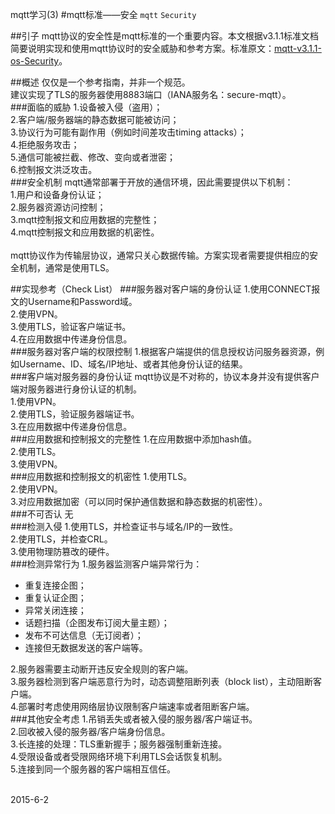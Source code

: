 mqtt学习(3)
#mqtt标准——安全
`mqtt` `Security`

##引子
mqtt协议的安全性是mqtt标准的一个重要内容。本文根据v3.1.1标准文档简要说明实现和使用mqtt协议时的安全威胁和参考方案。标准原文：[mqtt-v3.1.1-os-Security](http://docs.oasis-open.org/mqtt/mqtt/v3.1.1/os/mqtt-v3.1.1-os.html\#_Toc398718111)。

##概述
 仅仅是一个参考指南，并非一个规范。<br/>
 建议实现了TLS的服务器使用8883端口（IANA服务名：secure-mqtt）。<br/>
###面临的威胁
1.设备被入侵（盗用）；<br/>
2.客户端/服务器端的静态数据可能被访问；<br/>
3.协议行为可能有副作用（例如时间差攻击timing attacks）；<br/>
4.拒绝服务攻击；<br/>
5.通信可能被拦截、修改、变向或者泄密；<br/>
6.控制报文洪泛攻击。<br/>
###安全机制
mqtt通常部署于开放的通信环境，因此需要提供以下机制：<br/>
1.用户和设备身份认证；<br/>
2.服务器资源访问控制；<br/>
3.mqtt控制报文和应用数据的完整性；<br/>
4.mqtt控制报文和应用数据的机密性。<br/>
<br/>
mqtt协议作为传输层协议，通常只关心数据传输。方案实现者需要提供相应的安全机制，通常是使用TLS。<br/>

##实现参考（Check List）
###服务器对客户端的身份认证
1.使用CONNECT报文的Username和Password域。<br/>
2.使用VPN。<br/>
3.使用TLS，验证客户端证书。<br/>
4.在应用数据中传递身份信息。<br/>
###服务器对客户端的权限控制
1.根据客户端提供的信息授权访问服务器资源，例如Username、ID、域名/IP地址、或者其他身份认证的结果。<br/>
###客户端对服务器的身份认证
mqtt协议是不对称的，协议本身并没有提供客户端对服务器进行身份认证的机制。<br/>
1.使用VPN。<br/>
2.使用TLS，验证服务器端证书。<br/>
3.在应用数据中传递身份信息。<br/>
###应用数据和控制报文的完整性
1.在应用数据中添加hash值。<br/>
2.使用TLS。<br/>
3.使用VPN。<br/>
###应用数据和控制报文的机密性
1.使用TLS。<br/>
2.使用VPN。<br/>
3.对应用数据加密（可以同时保护通信数据和静态数据的机密性）。<br/>
###不可否认
无<br/>
###检测入侵
1.使用TLS，并检查证书与域名/IP的一致性。<br/>
2.使用TLS，并检查CRL。<br/>
3.使用物理防篡改的硬件。<br/>
###检测异常行为
1.服务器监测客户端异常行为：<br/>
* 重复连接企图；<br/>
* 重复认证企图；<br/>
* 异常关闭连接；<br/>
* 话题扫描（企图发布订阅大量主题）；<br/>
* 发布不可达信息（无订阅者）；<br/>
* 连接但无数据发送的客户端等。<br/>

2.服务器需要主动断开违反安全规则的客户端。<br/>
3.服务器检测到客户端恶意行为时，动态调整阻断列表（block list），主动阻断客户端。<br/>
4.部署时考虑使用网络层协议限制客户端速率或者阻断客户端。<br/>
###其他安全考虑
1.吊销丢失或者被入侵的服务器/客户端证书。<br/>
2.回收被入侵的服务器/客户端身份信息。<br/>
3.长连接的处理：TLS重新握手；服务器强制重新连接。<br/>
4.受限设备或者受限网络环境下利用TLS会话恢复机制。<br/>
5.连接到同一个服务器的客户端相互信任。<br/>

<br/>
2015-6-2
